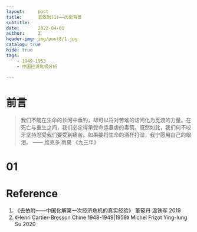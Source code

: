 ```yaml
---
layout:     post
title:      去依附(1)——历史背景
subtitle:   
date:       2022-04-01
author:     Z
header-img: img/post8/1.jpg
catalog: true
hide: true
tags:
    - 1949-1953
    - 中国经济危机分析

---
```


# 前言

>我们不能在生命的长河中垂钓，却可以将对苦难的诘问化为觅渡的力量。在死亡与重生之间，我们必定得承受命运暴虐的毒箭。既然如此，我们何不咬牙坚持忍受我们要受到痛苦。如果要将生命的酒杯打湿，我宁愿用自己的眼泪。
                                                                        —— 维克多 雨果 《九三年》


# 01


# Reference

1. 《去依附——中国化解第一次经济危机的真实经验》 董筱丹 温铁军 2019
2. 《Henri Cartier-Bresson Chine 1948-1949|1958》 Michel Frizot Ying-lung Su 2020
